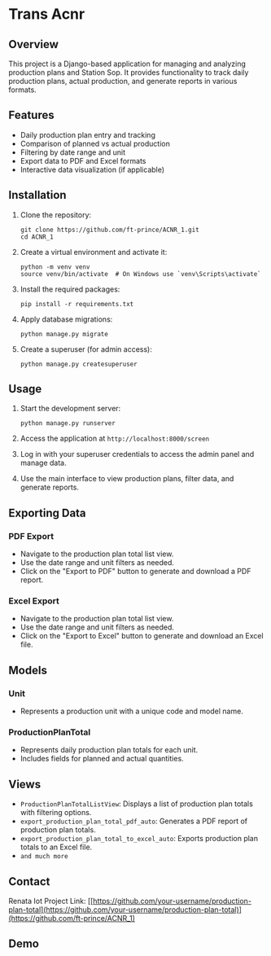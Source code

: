 # Trans Acnr

## Overview
This project is a Django-based application for managing and analyzing production plans and Station Sop. It provides functionality to track daily production plans, actual production, and generate reports in various formats.

## Features

- Daily production plan entry and tracking
- Comparison of planned vs actual production
- Filtering by date range and unit
- Export data to PDF and Excel formats
- Interactive data visualization (if applicable)

## Installation

1. Clone the repository:
   ```
   git clone https://github.com/ft-prince/ACNR_1.git
   cd ACNR_1
   ```

2. Create a virtual environment and activate it:
   ```
   python -m venv venv
   source venv/bin/activate  # On Windows use `venv\Scripts\activate`
   ```

3. Install the required packages:
   ```
   pip install -r requirements.txt
   ```

4. Apply database migrations:
   ```
   python manage.py migrate
   ```

5. Create a superuser (for admin access):
   ```
   python manage.py createsuperuser
   ```

## Usage

1. Start the development server:
   ```
   python manage.py runserver
   ```

2. Access the application at `http://localhost:8000/screen`

4. Log in with your superuser credentials to access the admin panel and manage data.

5. Use the main interface to view production plans, filter data, and generate reports.

## Exporting Data

### PDF Export
- Navigate to the production plan total list view.
- Use the date range and unit filters as needed.
- Click on the "Export to PDF" button to generate and download a PDF report.

### Excel Export
- Navigate to the production plan total list view.
- Use the date range and unit filters as needed.
- Click on the "Export to Excel" button to generate and download an Excel file.

## Models

### Unit
- Represents a production unit with a unique code and model name.

### ProductionPlanTotal
- Represents daily production plan totals for each unit.
- Includes fields for planned and actual quantities.

## Views

- `ProductionPlanTotalListView`: Displays a list of production plan totals with filtering options.
- `export_production_plan_total_pdf_auto`: Generates a PDF report of production plan totals.
- `export_production_plan_total_to_excel_auto`: Exports production plan totals to an Excel file.
- `and much more`

## Contact

Renata Iot
Project Link: [[https://github.com/your-username/production-plan-total](https://github.com/your-username/production-plan-total)](https://github.com/ft-prince/ACNR_1)




## Demo
